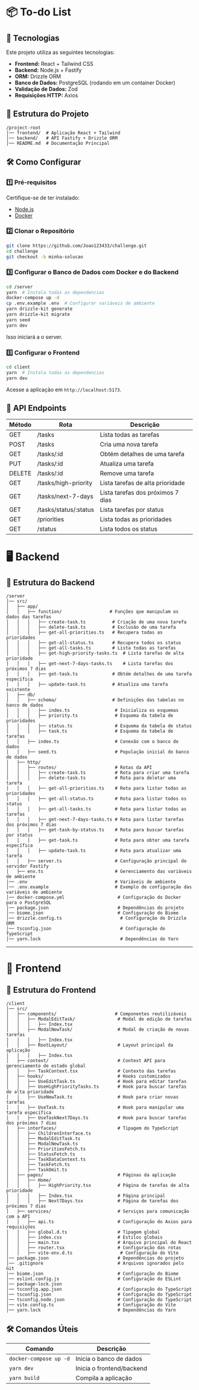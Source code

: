 # 📦 To-do List

## 🚀 Tecnologias

Este projeto utiliza as seguintes tecnologias:

- **Frontend:** React + Tailwind CSS
- **Backend:** Node.js + Fastify
- **ORM:** Drizzle ORM
- **Banco de Dados:** PostgreSQL (rodando em um container Docker)
- **Validação de Dados:** Zod
- **Requisições HTTP:** Axios

## 📂 Estrutura do Projeto

```
/project-root
│── frontend/  # Aplicação React + Tailwind
│── backend/   # API Fastify + Drizzle ORM
│── README.md  # Documentação Principal
```

## 🛠️ Como Configurar

### 1️⃣ Pré-requisitos

Certifique-se de ter instalado:
- [Node.js](https://nodejs.org/)
- [Docker](https://www.docker.com/)

### 2️⃣ Clonar o Repositório

```sh
git clone https://github.com/Joao123433/challenge.git
cd challenge
git checkout -b minha-solucao
```

### 3️⃣ Configurar o Banco de Dados com Docker e do Backend

```sh
cd /server
yarn  # Instala todas as dependencias
docker-compose up -d
cp .env.example .env  # Configurar variáveis de ambiente
yarn drizzle-kit generate
yarn drizzle-kit migrate
yarn seed
yarn dev
```

Isso iniciará a o server.

### 5️⃣ Configurar o Frontend

```sh
cd client
yarn  # Instala todas as dependencias
yarn dev
```

Acesse a aplicação em `http://localhost:5173`.

## 🔗 API Endpoints

| Método | Rota                   | Descrição                         |
| ------ | ---------------------- | --------------------------------- |
| GET    | /tasks                 | Lista todas as tarefas            |
| POST   | /tasks                 | Cria uma nova tarefa              |
| GET    | /tasks/\:id            | Obtém detalhes de uma tarefa      |
| PUT    | /tasks/\:id            | Atualiza uma tarefa               |
| DELETE | /tasks/\:id            | Remove uma tarefa                 |
| GET    | /tasks/high-priority   | Lista tarefas de alta prioridade  |
| GET    | /tasks/next-7-days     | Lista tarefas dos próximos 7 dias |
| GET    | /tasks/status/\:status | Lista tarefas por status          |
| GET    | /priorities            | Lista todas as prioridades        |
| GET    | /status                | Lista todos os status             |

# 🖥️ Backend

## 📂 Estrutura do Backend

```
/server
│── src/
│   ├── app/
│   │   ├── function/                  # Funções que manipulam os dados das tarefas
│   │   │   ├── create-task.ts          # Criação de uma nova tarefa
│   │   │   ├── delete-task.ts          # Exclusão de uma tarefa
│   │   │   ├── get-all-priorities.ts   # Recupera todas as prioridades
│   │   │   ├── get-all-status.ts       # Recupera todos os status
│   │   │   ├── get-all-tasks.ts        # Lista todas as tarefas
│   │   │   ├── get-high-priority-tasks.ts  # Lista tarefas de alta prioridade
│   │   │   ├── get-next-7-days-tasks.ts    # Lista tarefas dos próximos 7 dias
│   │   │   ├── get-task.ts             # Obtém detalhes de uma tarefa específica
│   │   │   ├── update-task.ts          # Atualiza uma tarefa existente
│   ├── db/
│   │   ├── schema/                     # Definições das tabelas no banco de dados
│   │   │   ├── index.ts                 # Inicializa os esquemas
│   │   │   ├── priority.ts              # Esquema da tabela de prioridades
│   │   │   ├── status.ts                # Esquema da tabela de status
│   │   │   ├── task.ts                  # Esquema da tabela de tarefas
│   │   ├── index.ts                     # Conexão com o banco de dados
│   │   ├── seed.ts                      # População inicial do banco de dados
│   ├── http/
│   │   ├── routes/                      # Rotas da API
│   │   │   ├── create-task.ts           # Rota para criar uma tarefa
│   │   │   ├── delete-task.ts           # Rota para deletar uma tarefa
│   │   │   ├── get-all-priorities.ts    # Rota para listar todas as prioridades
│   │   │   ├── get-all-status.ts        # Rota para listar todos os status
│   │   │   ├── get-all-tasks.ts         # Rota para listar todas as tarefas
│   │   │   ├── get-next-7-days-tasks.ts # Rota para listar tarefas dos próximos 7 dias
│   │   │   ├── get-task-by-status.ts    # Rota para buscar tarefas por status
│   │   │   ├── get-task.ts              # Rota para obter uma tarefa específica
│   │   │   ├── update-task.ts           # Rota para atualizar uma tarefa
│   │   ├── server.ts                    # Configuração principal do servidor Fastify
│   ├── env.ts                           # Gerenciamento das variáveis de ambiente
│── .env                                 # Variáveis de ambiente
│── .env.example                         # Exemplo de configuração das variáveis de ambiente
│── docker-compose.yml                    # Configuração do Docker para o PostgreSQL
│── package.json                          # Dependências do projeto
│── biome.json                            # Configuração do Biome
│── drizzle.config.ts                      # Configuração do Drizzle ORM
│── tsconfig.json                          # Configuração do TypeScript
│── yarn.lock                              # Dependências do Yarn
```

---

# 🎨 Frontend

## 📂 Estrutura do Frontend

```
/client
│── src/
│   ├── components/                      # Componentes reutilizáveis
│   │   ├── ModalEditTask/                # Modal de edição de tarefas
│   │   │   ├── Index.tsx
│   │   ├── ModalNewTask/                 # Modal de criação de novas tarefas
│   │   │   ├── Index.tsx
│   │   ├── RootLayout/                   # Layout principal da aplicação
│   │   │   ├── Index.tsx
│   ├── context/                          # Context API para gerenciamento de estado global
│   │   ├── TaskContext.tsx               # Contexto das tarefas
│   ├── hooks/                            # Hooks customizados
│   │   ├── UseEditTask.ts                # Hook para editar tarefas
│   │   ├── UseHighPriorityTasks.ts       # Hook para buscar tarefas de alta prioridade
│   │   ├── UseNewTask.ts                 # Hook para criar novas tarefas
│   │   ├── UseTask.ts                    # Hook para manipular uma tarefa específica
│   │   ├── UseTaskNext7Days.ts           # Hook para buscar tarefas dos próximos 7 dias
│   ├── interfaces/                       # Tipagem do TypeScript
│   │   ├── ChildrenInterface.ts
│   │   ├── ModalEditTask.ts
│   │   ├── ModalNewTask.ts
│   │   ├── PrioritiesFetch.ts
│   │   ├── StatusFetch.ts
│   │   ├── TaskDataContext.ts
│   │   ├── TaskFetch.ts
│   │   ├── TaskOmit.ts
│   ├── pages/                            # Páginas da aplicação
│   │   ├── Home/
│   │   │   ├── HighPriority.tsx          # Página de tarefas de alta prioridade
│   │   │   ├── Index.tsx                 # Página principal
│   │   │   ├── Next7Days.tsx             # Página de tarefas dos próximos 7 dias
│   ├── services/                         # Serviços para comunicação com a API
│   │   ├── api.ts                        # Configuração do Axios para requisições
│   │   ├── global.d.ts                   # Tipagem global
│   │   ├── index.css                     # Estilos globais
│   │   ├── main.tsx                      # Arquivo principal do React
│   │   ├── router.tsx                    # Configuração das rotas
│   │   ├── vite-env.d.ts                  # Configuração do Vite
│── package.json                          # Dependências do projeto
│── .gitignore                            # Arquivos ignorados pelo Git
│── biome.json                            # Configuração do Biome
│── eslint.config.js                      # Configuração do ESLint
│── package-lock.json                 
│── tsconfig.app.json                     # Configuração do TypeScript
│── tsconfig.json                         # Configuração do TypeScript
│── tsconfig.node.json                    # Configuração do TypeScript
│── vite.config.ts                        # Configuração do Vite
│── yarn.lock                             # Dependências do Yarn
```

## 🛠️ Comandos Úteis

| Comando               | Descrição                    |
|-----------------------|----------------------------|
| `docker-compose up -d` | Inicia o banco de dados    |
| `yarn dev`         | Inicia o frontend/backend  |
| `yarn build`       | Compila a aplicação        |